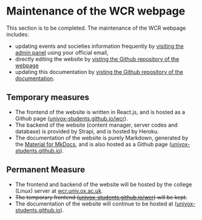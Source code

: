 # Maintenance of the WCR webpage
This section is to be completed. The maintenance of the WCR webpage includes:

- updating events and societies information frequently by [visiting the admin panel](https://samuelchlam.herokuapp.com/admin) using your official email,
- directly editing the website by [visting the Github repository of the webpage](https://github.com/univox-students/wcr)
- updating this documentation by [visting the Github repository of the documentation](https://github.com/univox-students/univox-students.github.io).

## Temporary measures
- The frontend of the website is written in React.js, and is hosted as a Github page ([univox-students.github.io/wcr](https://univox-students.github.io/wcr)).
- The backend of the website (content manager, server codes and database) is provided by Strapi, and is hosted by Heroku.
- The documentation of the website is purely Markdown, generated by the [Material for MkDocs](https://squidfunk.github.io/mkdocs-material/), and is also hosted as a Github page ([univox-students.github.io](https://univox-students.github.io/wcr)).

## Permanent Measure
- The frontend and backend of the website will be hosted by the college (Linux) server at [wcr.univ.ox.ac.uk]().
- <s>The temporary frontend ([univox-students.github.io/wcr](https://univox-students.github.io/wcr)) will be kept.</s>
- The documentation of the website will continue to be hosted at ([univox-students.github.io](https://univox-students.github.io/wcr)).